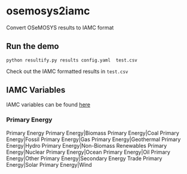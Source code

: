 # osemosys2iamc

Convert OSeMOSYS results to IAMC format

## Run the demo

    python resultify.py results config.yaml  test.csv

Check out the IAMC formatted results in `test.csv`

## IAMC Variables

IAMC variables can be found [here](https://data.ene.iiasa.ac.at/iamc-1.5c-explorer/#/docs)

### Primary Energy

Primary Energy
Primary Energy|Biomass
Primary Energy|Coal
Primary Energy|Fossil
Primary Energy|Gas
Primary Energy|Geothermal
Primary Energy|Hydro
Primary Energy|Non-Biomass Renewables
Primary Energy|Nuclear
Primary Energy|Ocean
Primary Energy|Oil
Primary Energy|Other
Primary Energy|Secondary Energy Trade
Primary Energy|Solar
Primary Energy|Wind
